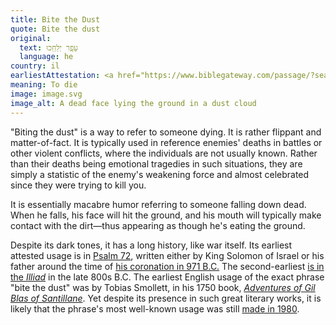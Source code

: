 ```yaml
---
title: Bite the Dust
quote: Bite the dust
original:
  text: עָפָ֥ר יְלַחֵֽכוּ
  language: he
country: il
earliestAttestation: <a href="https://www.biblegateway.com/passage/?search=Psalm 72:9&version=KJV;WLC" target="_blank"><i>Psalm 72:9</i></a> (<span lang="la">circa</span> 971 B.C.)
meaning: To die
image: image.svg
image_alt: A dead face lying the ground in a dust cloud
---
```


"Biting the dust" is a way to refer to someone dying. It is rather flippant and matter-of-fact. It is typically used in reference enemies' deaths in battles or other violent conflicts, where the individuals are not usually known. Rather than their deaths being emotional tragedies in such situations, they are simply a statistic of the enemy's weakening force and almost celebrated since they were trying to kill you.

It is essentially macabre humor referring to someone falling down dead. When he falls, his face will hit the ground, and his mouth will typically make contact with the dirt—thus appearing as though he's eating the ground.

Despite its dark tones, it has a long history, like war itself. Its earliest attested usage is in <a href="https://www.biblegateway.com/passage/?search=Psalm 72&version=KJV;WLC">Psalm 72</a>, written either by King Solomon of Israel or his father around the time of <a href="https://answersingenesis.org/archaeology/ancient-egypt/a-correct-chronology/">his coronation in 971 B.C.</a> The second-earliest <a href="https://www.perseus.tufts.edu/hopper/text?doc=Perseus%3Atext%3A1999.01.0133%3Abook%3D2%3Acard%3D369">is in the <i>Illiad</i></a> in the late 800s B.C. The earliest English usage of the exact phrase "bite the dust" was by Tobias Smollett, in his 1750 book, <a href="https://www.gutenberg.org/ebooks/66677"><i>Adventures of Gil Blas of Santillane</i></a>. Yet despite its presence in such great literary works, it is likely that the phrase's most well-known usage was still <a href="https://www.youtube.com/watch?v=rY0WxgSXdEE">made in 1980</a>.